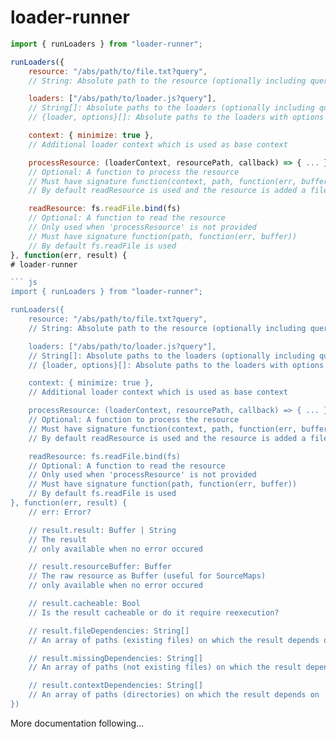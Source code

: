 # loader-runner

``` js
import { runLoaders } from "loader-runner";

runLoaders({
	resource: "/abs/path/to/file.txt?query",
	// String: Absolute path to the resource (optionally including query string)

	loaders: ["/abs/path/to/loader.js?query"],
	// String[]: Absolute paths to the loaders (optionally including query string)
	// {loader, options}[]: Absolute paths to the loaders with options object

	context: { minimize: true },
	// Additional loader context which is used as base context

	processResource: (loaderContext, resourcePath, callback) => { ... },
	// Optional: A function to process the resource
	// Must have signature function(context, path, function(err, buffer))
	// By default readResource is used and the resource is added a fileDependency

	readResource: fs.readFile.bind(fs)
	// Optional: A function to read the resource
	// Only used when 'processResource' is not provided
	// Must have signature function(path, function(err, buffer))
	// By default fs.readFile is used
}, function(err, result) {
# loader-runner

``` js
import { runLoaders } from "loader-runner";

runLoaders({
	resource: "/abs/path/to/file.txt?query",
	// String: Absolute path to the resource (optionally including query string)

	loaders: ["/abs/path/to/loader.js?query"],
	// String[]: Absolute paths to the loaders (optionally including query string)
	// {loader, options}[]: Absolute paths to the loaders with options object

	context: { minimize: true },
	// Additional loader context which is used as base context

	processResource: (loaderContext, resourcePath, callback) => { ... },
	// Optional: A function to process the resource
	// Must have signature function(context, path, function(err, buffer))
	// By default readResource is used and the resource is added a fileDependency

	readResource: fs.readFile.bind(fs)
	// Optional: A function to read the resource
	// Only used when 'processResource' is not provided
	// Must have signature function(path, function(err, buffer))
	// By default fs.readFile is used
}, function(err, result) {
	// err: Error?

	// result.result: Buffer | String
	// The result
	// only available when no error occured

	// result.resourceBuffer: Buffer
	// The raw resource as Buffer (useful for SourceMaps)
	// only available when no error occured

	// result.cacheable: Bool
	// Is the result cacheable or do it require reexecution?

	// result.fileDependencies: String[]
	// An array of paths (existing files) on which the result depends on

	// result.missingDependencies: String[]
	// An array of paths (not existing files) on which the result depends on

	// result.contextDependencies: String[]
	// An array of paths (directories) on which the result depends on
})
```

More documentation following...

